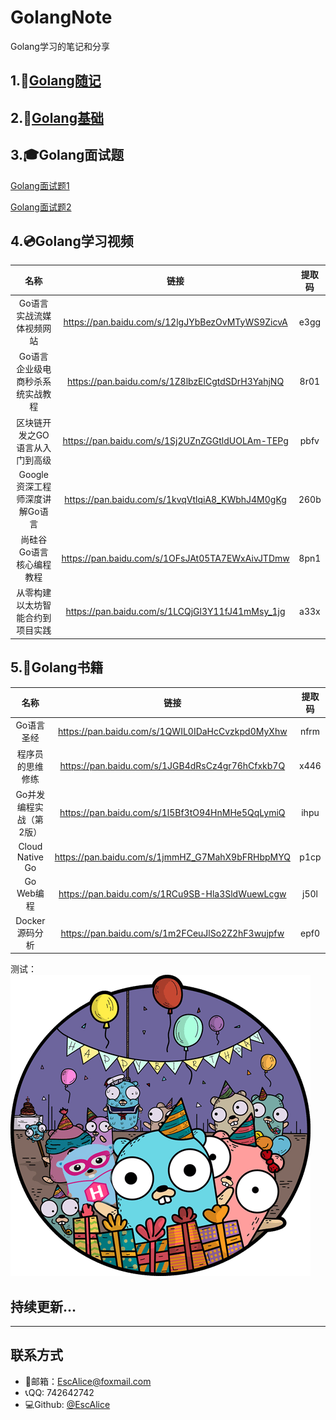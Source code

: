 # GolangNote

Golang学习的笔记和分享

## 1.:speech_balloon:[Golang随记](https://github.com/EscAlice/Golang-/blob/master/Golang随记.md)​

## 2.:hammer:[Golang基础](https://github.com/EscAlice/Golang-/blob/master/Golang基础.md)

## 3.:mortar_board:Golang面试题

[Golang面试题1](https://github.com/EscAlice/Golang-/blob/master/Golang面试题1.md)

[Golang面试题2](https://github.com/EscAlice/Golang-/blob/master/Golang面试题2.md)

## 4.:cd:Golang学习视频

|               名称               |                      链接                       | 提取码 |
| :------------------------------: | :---------------------------------------------: | :----: |
|     Go语言实战流媒体视频网站     | https://pan.baidu.com/s/12lgJYbBezOvMTyWS9ZicvA |  e3gg  |
| Go语言企业级电商秒杀系统实战教程 | https://pan.baidu.com/s/1Z8lbzElCgtdSDrH3YahjNQ |  8r01  |
|  区块链开发之GO语言从入门到高级  | https://pan.baidu.com/s/1Sj2UZnZGGtldUOLAm-TEPg |  pbfv  |
|  Google资深工程师深度讲解Go语言  | https://pan.baidu.com/s/1kvqVtlqiA8_KWbhJ4M0gKg |  260b  |
|     尚硅谷Go语言核心编程教程     | https://pan.baidu.com/s/1OFsJAt05TA7EWxAivJTDmw |  8pn1  |
| 从零构建以太坊智能合约到项目实践 | https://pan.baidu.com/s/1LCQjGl3Y11fJ41mMsy_1jg |  a33x  |

## 5.:book:Golang书籍

|          名称           |                      链接                       | 提取码 |
| :---------------------: | :---------------------------------------------: | :----: |
|       Go语言圣经        | https://pan.baidu.com/s/1QWIL0IDaHcCvzkpd0MyXhw |  nfrm  |
|    程序员的思维修练     | https://pan.baidu.com/s/1JGB4dRsCz4gr76hCfxkb7Q |  x446  |
| Go并发编程实战（第2版） | https://pan.baidu.com/s/1l5Bf3tO94HnMHe5QqLymiQ |  ihpu  |
|     Cloud Native Go     | https://pan.baidu.com/s/1jmmHZ_G7MahX9bFRHbpMYQ |  p1cp  |
|       Go Web编程        | https://pan.baidu.com/s/1RCu9SB-Hla3SldWuewLcgw |  j50l  |
|     Docker源码分析      | https://pan.baidu.com/s/1m2FCeuJlSo2Z2hF3wujpfw |  epf0  |

测试：![](https://github.com/EscAlice/GolangNote/blob/master/img/f5b412718b93a1bef54637edf31cda2.png)

## 持续更新...

------

## 联系方式

- :e-mail:邮箱：EscAlice@foxmail.com
- :telephone_receiver:QQ: 742642742
- :computer:Github: [@EscAlice](<https://github.com/EscAlice>)

